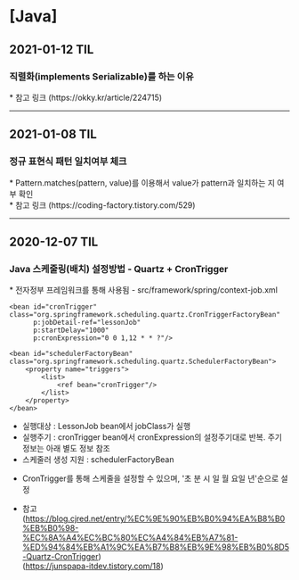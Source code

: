 <h1>[Java]</h1>
<h2>2021-01-12 TIL</h2>
<h3>직렬화(implements Serializable)를 하는 이유</h3>
* 참고 링크
(https://okky.kr/article/224715)
<hr/>
<h2>2021-01-08 TIL</h2>
<h3>정규 표현식 패턴 일치여부 체크</h3>
* Pattern.matches(pattern, value)를 이용해서 value가 pattern과 일치하는 지 여부 확인<br/>
* 참고 링크
(https://coding-factory.tistory.com/529)
<hr/>
<h2>2020-12-07 TIL</h2>
<h3>Java 스케줄링(배치) 설정방법 - Quartz + CronTrigger</h3>
* 전자정부 프레임워크를 통해 사용됨
- src/framework/spring/context-job.xml
    <bean name="lessonJob" class="org.springframework.scheduling.quartz.JobDetailFactoryBean"
          p:jobClass="kr.co.wizi.kywa.comm.job.LessonJob"
          p:durability="true">
        <property name="jobDataAsMap">
            <map>
                <entry key="examScoreService" value-ref="examScoreService"/> 
            </map>
        </property>
    </bean>
 
    <bean id="cronTrigger" class="org.springframework.scheduling.quartz.CronTriggerFactoryBean"
          p:jobDetail-ref="lessonJob"
          p:startDelay="1000"
          p:cronExpression="0 0 1,12 * * ?"/>
 
    <bean id="schedulerFactoryBean" class="org.springframework.scheduling.quartz.SchedulerFactoryBean">
        <property name="triggers">
            <list>
                <ref bean="cronTrigger"/>
            </list>
        </property>
    </bean>
    
- 실행대상 : LessonJob bean에서 jobClass가 실행
- 실행주기 : cronTrigger bean에서 cronExpression의 설정주기대로 반복. 주기 정보는 아래 별도 정보 참조
- 스케줄러 생성 지원 : schedulerFactoryBean

* CronTrigger를 통해 스케줄을 설정할 수 있으며, '초 분 시 일 월 요일 년'순으로 설정

* 참고<br/>
(https://blog.cjred.net/entry/%EC%9E%90%EB%B0%94%EA%B8%B0%EB%B0%98-%EC%8A%A4%EC%BC%80%EC%A4%84%EB%A7%81-%ED%94%84%EB%A1%9C%EA%B7%B8%EB%9E%98%EB%B0%8D5-Quartz-CronTrigger)<br/>
(https://junspapa-itdev.tistory.com/18)<br/>
